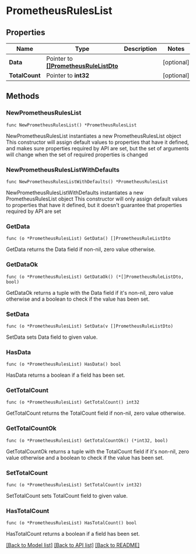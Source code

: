 # PrometheusRulesList

## Properties

Name | Type | Description | Notes
------------ | ------------- | ------------- | -------------
**Data** | Pointer to [**[]PrometheusRuleListDto**](PrometheusRuleListDto.md) |  | [optional] 
**TotalCount** | Pointer to **int32** |  | [optional] 

## Methods

### NewPrometheusRulesList

`func NewPrometheusRulesList() *PrometheusRulesList`

NewPrometheusRulesList instantiates a new PrometheusRulesList object
This constructor will assign default values to properties that have it defined,
and makes sure properties required by API are set, but the set of arguments
will change when the set of required properties is changed

### NewPrometheusRulesListWithDefaults

`func NewPrometheusRulesListWithDefaults() *PrometheusRulesList`

NewPrometheusRulesListWithDefaults instantiates a new PrometheusRulesList object
This constructor will only assign default values to properties that have it defined,
but it doesn't guarantee that properties required by API are set

### GetData

`func (o *PrometheusRulesList) GetData() []PrometheusRuleListDto`

GetData returns the Data field if non-nil, zero value otherwise.

### GetDataOk

`func (o *PrometheusRulesList) GetDataOk() (*[]PrometheusRuleListDto, bool)`

GetDataOk returns a tuple with the Data field if it's non-nil, zero value otherwise
and a boolean to check if the value has been set.

### SetData

`func (o *PrometheusRulesList) SetData(v []PrometheusRuleListDto)`

SetData sets Data field to given value.

### HasData

`func (o *PrometheusRulesList) HasData() bool`

HasData returns a boolean if a field has been set.

### GetTotalCount

`func (o *PrometheusRulesList) GetTotalCount() int32`

GetTotalCount returns the TotalCount field if non-nil, zero value otherwise.

### GetTotalCountOk

`func (o *PrometheusRulesList) GetTotalCountOk() (*int32, bool)`

GetTotalCountOk returns a tuple with the TotalCount field if it's non-nil, zero value otherwise
and a boolean to check if the value has been set.

### SetTotalCount

`func (o *PrometheusRulesList) SetTotalCount(v int32)`

SetTotalCount sets TotalCount field to given value.

### HasTotalCount

`func (o *PrometheusRulesList) HasTotalCount() bool`

HasTotalCount returns a boolean if a field has been set.


[[Back to Model list]](../README.md#documentation-for-models) [[Back to API list]](../README.md#documentation-for-api-endpoints) [[Back to README]](../README.md)


